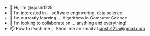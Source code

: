 - 👋 Hi, I’m @sjoshi1225
- 👀 I’m interested in ... software engineering, data science
- 🌱 I’m currently learning ... Algorithms in Computer Science
- 💞️ I’m looking to collaborate on ... anything and everything!
- 📫 How to reach me ... Shoot me an email at sjoshi1225@gmail.com

<!---
sjoshi1225/sjoshi1225 is a ✨ special ✨ repository because its `README.md` (this file) appears on your GitHub profile.
You can click the Preview link to take a look at your changes.
--->

